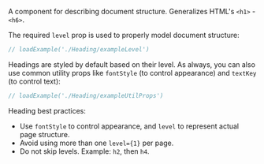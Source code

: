 A component for describing document structure. Generalizes HTML's `<h1>` - `<h6>`.

The required `level` prop is used to properly model document structure:

```jsx
// loadExample('./Heading/exampleLevel')
```

Headings are styled by default based on their level. As always, you can also use common utility props like `fontStyle` (to control appearance) and `textKey` (to control text):

```jsx
// loadExample('./Heading/exampleUtilProps')
```

Heading best practices:

* Use `fontStyle` to control appearance, and `level` to represent actual page structure.
* Avoid using more than one `level={1}` per page.
* Do not skip levels. Example: `h2`, then `h4`.
